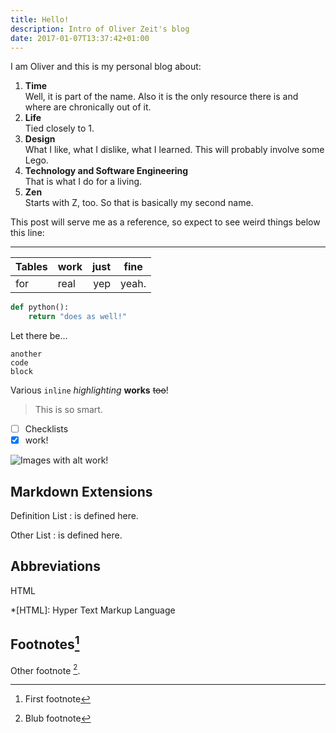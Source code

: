 ```yaml
---
title: Hello!
description: Intro of Oliver Zeit's blog
date: 2017-01-07T13:37:42+01:00
---
```


I am Oliver and this is my personal blog about:

1. **Time** <br />
    Well, it is part of the name. Also it is the only resource there is and where are chronically out of it.
2. **Life** <br />
    Tied closely to 1.
3. **Design** <br />
    What I like, what I dislike, what I learned. This will probably involve some Lego.
4. **Technology and Software Engineering** <br />
    That is what I do for a living.
5. **Zen** <br />
    Starts with Z, too. So that is basically my second name.

This post will serve me as a reference, so expect to see weird things below this line:

---

Tables | work | just | fine
---|---|---:|---
for | real | yep | yeah.

```python
def python():
    return "does as well!"
```

Let there be...

    another
    code
    block

Various `inline` *highlighting* **works** ~~too~~!

> This is so smart.

- [ ] Checklists
- [x] work!

![Images with alt work!](/blog/static/owl.png)

## Markdown Extensions

Definition List
:   is defined here.

Other List
:   is defined here.

## Abbreviations

HTML

*[HTML]: Hyper Text Markup Language

## Footnotes[^1]

Other footnote [^blub].

[^1]: First footnote
[^blub]: Blub footnote